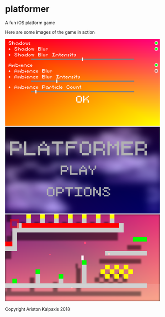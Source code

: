 # platformer
A fun iOS platform game

Here are some images of the game in action

![alt text](https://github.com/phiradox/platformer/blob/master/IMG_1702.PNG?raw=true)
![alt text](https://github.com/phiradox/platformer/blob/master/IMG_1719.PNG?raw=true)
![alt text](https://github.com/phiradox/platformer/blob/master/IMG_1724.PNG?raw=true)




Copyright Ariston Kalpaxis 2018
